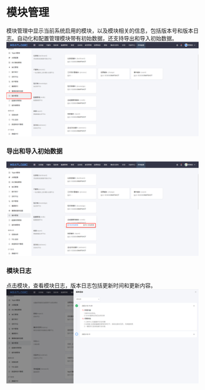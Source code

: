 # 模块管理
模块管理中显示当前系统启用的模块，以及模块相关的信息，包括版本号和版本日志。自动化和配置管理模块带有初始数据，还支持导出和导入初始数据。
![](README_IMAGES/modules/modules.png)

### 导出和导入初始数据
![](README_IMAGES/modules/import.png)

### 模块日志
点击模块，查看模块日志，版本日志包括更新时间和更新内容。
![](README_IMAGES/modules/version_log.png)